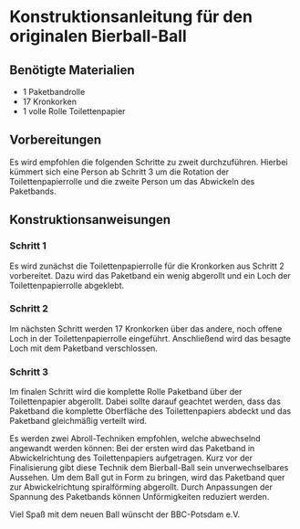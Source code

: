 # Konstruktionsanleitung für den originalen Bierball-Ball

## Benötigte Materialien

- 1 Paketbandrolle
- 17 Kronkorken 
- 1 volle Rolle Toilettenpapier

## Vorbereitungen

Es wird empfohlen die folgenden Schritte zu zweit durchzuführen. Hierbei kümmert sich eine Person ab Schritt 3 um die Rotation der Toilettenpapierrolle und die zweite Person um das Abwickeln des Paketbands.

## Konstruktionsanweisungen

### Schritt 1

Es wird zunächst die Toilettenpapierrolle für die Kronkorken aus Schritt 2 vorbereitet. Dazu wird das Paketband ein wenig abgerollt und ein Loch der Toilettenpapierrolle abgeklebt. 

### Schritt 2

Im nächsten Schritt werden 17 Kronkorken über das andere, noch offene Loch in der Toilettenpapierrolle eingeführt. Anschließend wird das besagte Loch mit dem Paketband verschlossen.

### Schritt 3

Im finalen Schritt wird die komplette Rolle Paketband über der Toilettenpapier abgerollt. Dabei sollte darauf geachtet werden, dass das Paketband die komplette Oberfläche des Toilettenpapiers abdeckt und das Paketband gleichmäßig verteilt wird.

Es werden zwei Abroll-Techniken empfohlen, welche abwechselnd angewandt werden können: Bei der ersten wird das Paketband in Abwickelrichtung des Toilettenpapiers aufgetragen. Kurz vor der Finalisierung gibt diese Technik dem Bierball-Ball sein unverwechselbares Aussehen. Um dem Ball gut in Form zu bringen, wird das Paketband quer zur Abwickelrichtung spiralförming abgerollt. Durch Anpassungen der Spannung des Paketbands können Unförmigkeiten reduziert werden.

Viel Spaß mit dem neuen Ball wünscht der BBC-Potsdam e.V.
